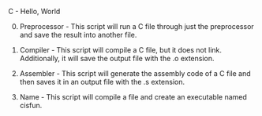 C - Hello, World

0. Preprocessor - This script will run a C file through just the preprocessor and save the result into another file.

1. Compiler - This script will compile a C file, but it does not link. Additionally, it will save the output file with the .o extension.

2. Assembler - This script will generate the assembly code of a C file and then saves it in an output file with the .s extension.

3. Name - This script will compile a file and create an executable named cisfun.

